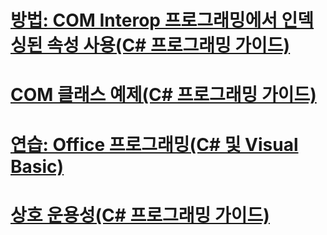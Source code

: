 # [방법: COM Interop 프로그래밍에서 인덱싱된 속성 사용(C# 프로그래밍 가이드)](how-to-use-indexed-properties-in-com-interop-rogramming.md)
# [COM 클래스 예제(C# 프로그래밍 가이드)](example-com-class.md)
# [연습: Office 프로그래밍(C# 및 Visual Basic)](walkthrough-office-programming.md)
# [상호 운용성(C# 프로그래밍 가이드)](interoperability.md)
